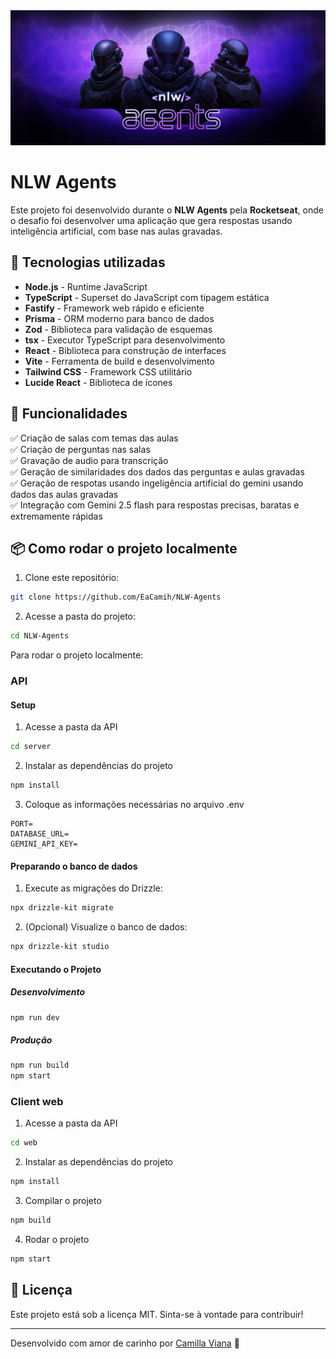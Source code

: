 <img src="./assets/banner.png" alt="exemplo imagem">

# NLW Agents

Este projeto foi desenvolvido durante o **NLW Agents** pela **Rocketseat**, onde o desafio foi desenvolver uma aplicação que gera respostas usando inteligência artificial, com base nas aulas gravadas.

## 🚀 Tecnologias utilizadas

- **Node.js** - Runtime JavaScript
- **TypeScript** - Superset do JavaScript com tipagem estática
- **Fastify** - Framework web rápido e eficiente
- **Prisma** - ORM moderno para banco de dados
- **Zod** - Biblioteca para validação de esquemas
- **tsx** - Executor TypeScript para desenvolvimento
- **React** - Biblioteca para construção de interfaces
- **Vite** - Ferramenta de build e desenvolvimento
- **Tailwind CSS** - Framework CSS utilitário
- **Lucide React** - Biblioteca de ícones

## 🎨 Funcionalidades

✅ Criação de salas com temas das aulas  
✅ Criação de perguntas nas salas  
✅ Gravação de audio para transcrição  
✅ Geração de similaridades dos dados das perguntas e aulas gravadas  
✅ Geração de respotas usando ingeligência artificial do gemini usando dados das aulas gravadas  
✅ Integração com Gemini 2.5 flash para respostas precisas, baratas e extremamente rápidas  

## 📦 Como rodar o projeto localmente

1. Clone este repositório:  
  ```sh
  git clone https://github.com/EaCamih/NLW-Agents
  ```
2. Acesse a pasta do projeto:  
  ```sh
  cd NLW-Agents
  ```

Para rodar o projeto localmente:

### API

#### Setup
1. Acesse a pasta da API
  ```sh
  cd server
  ```
2. Instalar as dependências do projeto
  ```sh
  npm install
  ```
3. Coloque as informações necessárias no arquivo .env
  ```plainText
  PORT=
  DATABASE_URL=
  GEMINI_API_KEY=
  ```
#### Preparando o banco de dados
1. Execute as migrações do Drizzle:
  ```bash
  npx drizzle-kit migrate
  ```

2. (Opcional) Visualize o banco de dados:
  ```bash
  npx drizzle-kit studio
  ```

#### Executando o Projeto

##### Desenvolvimento
  ```bash
  npm run dev
  ```

##### Produção
  ```bash
  npm run build
  npm start
  ```

### Client web

1. Acesse a pasta da API
  ```sh
  cd web
  ```
2. Instalar as dependências do projeto
  ```sh
  npm install
  ```
3. Compilar o projeto
  ```sh
  npm build
  ```
4. Rodar o projeto
  ```sh
  npm start
  ```

## 📜 Licença

Este projeto está sob a licença MIT. Sinta-se à vontade para contribuir!

---
Desenvolvido com amor de carinho por [Camilla Viana](https://github.com/EaCamih) 💜